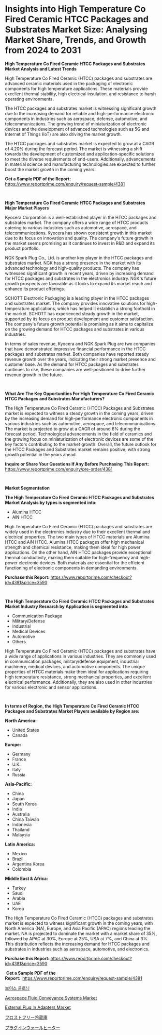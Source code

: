 <p><h1>Insights into High Temperature Co Fired Ceramic HTCC Packages and Substrates Market Size: Analysing Market Share, Trends, and Growth from 2024 to 2031</h1></p><p><strong>High Temperature Co Fired Ceramic HTCC Packages and Substrates Market Analysis and Latest Trends</strong></p>
<p><p>High Temperature Co Fired Ceramic (HTCC) packages and substrates are advanced ceramic materials used in the packaging of electronic components for high temperature applications. These materials provide excellent thermal stability, high electrical insulation, and resistance to harsh operating environments.</p><p>The HTCC packages and substrates market is witnessing significant growth due to the increasing demand for reliable and high-performance electronic components in industries such as aerospace, defense, automotive, and telecommunications. The growing trend of miniaturization of electronic devices and the development of advanced technologies such as 5G and Internet of Things (IoT) are also driving the market growth.</p><p>The HTCC packages and substrates market is expected to grow at a CAGR of 4.20% during the forecast period. The market is witnessing a shift towards the development of customized and application-specific solutions to meet the diverse requirements of end-users. Additionally, advancements in material science and manufacturing technologies are expected to further boost the market growth in the coming years.</p></p>
<p><strong>Get a Sample PDF of the Report:&nbsp;</strong> <a href="https://www.reportprime.com/enquiry/request-sample/4381">https://www.reportprime.com/enquiry/request-sample/4381</a></p>
<p>&nbsp;</p>
<p><strong>High Temperature Co Fired Ceramic HTCC Packages and Substrates Major Market Players</strong></p>
<p><p>Kyocera Corporation is a well-established player in the HTCC packages and substrates market. The company offers a wide range of HTCC products catering to various industries such as automotive, aerospace, and telecommunications. Kyocera has shown consistent growth in this market due to its focus on innovation and quality. The company's future growth in the market seems promising as it continues to invest in R&D and expand its product portfolio.</p><p>NGK Spark Plug Co., Ltd. is another key player in the HTCC packages and substrates market. NGK has a strong presence in the market with its advanced technology and high-quality products. The company has witnessed significant growth in recent years, driven by increasing demand for HTCC packages and substrates in the electronics industry. NGK's future growth prospects are favorable as it looks to expand its market reach and enhance its product offerings.</p><p>SCHOTT Electronic Packaging is a leading player in the HTCC packages and substrates market. The company provides innovative solutions for high-temperature applications, which has helped it establish a strong foothold in the market. SCHOTT has experienced steady growth in the market, supported by its focus on product development and customer satisfaction. The company's future growth potential is promising as it aims to capitalize on the growing demand for HTCC packages and substrates in various industries.</p><p>In terms of sales revenue, Kyocera and NGK Spark Plug are two companies that have demonstrated impressive financial performance in the HTCC packages and substrates market. Both companies have reported steady revenue growth over the years, indicating their strong market presence and customer base. As the demand for HTCC packages and substrates continues to rise, these companies are well-positioned to drive further revenue growth in the future.</p></p>
<p>&nbsp;</p>
<p><strong>What Are The Key Opportunities For High Temperature Co Fired Ceramic HTCC Packages and Substrates Manufacturers?</strong></p>
<p><p>The High Temperature Co Fired Ceramic (HTCC) Packages and Substrates market is expected to witness a steady growth in the coming years, driven by the increasing demand for high-performance electronic components in various industries such as automotive, aerospace, and telecommunications. The market is projected to grow at a CAGR of around 6% during the forecast period. Technological advancements in the field of ceramics and the growing focus on miniaturization of electronic devices are some of the key factors contributing to the market growth. Overall, the future outlook for the HTCC Packages and Substrates market remains positive, with strong growth potential in the years ahead.</p></p>
<p><strong>Inquire or Share Your Questions If Any Before Purchasing This Report:</strong> <a href="https://www.reportprime.com/enquiry/pre-order/4381">https://www.reportprime.com/enquiry/pre-order/4381</a></p>
<p>&nbsp;</p>
<p><strong>Market Segmentation</strong></p>
<p><strong>The High Temperature Co Fired Ceramic HTCC Packages and Substrates Market Analysis by types is segmented into:</strong></p>
<p><ul><li>Alumina HTCC</li><li>AlN HTCC</li></ul></p>
<p><p>High Temperature Co Fired Ceramic (HTCC) packages and substrates are widely used in the electronics industry due to their excellent thermal and electrical properties. The two main types of HTCC materials are Alumina HTCC and AlN HTCC. Alumina HTCC packages offer high mechanical strength and chemical resistance, making them ideal for high power applications. On the other hand, AlN HTCC packages provide exceptional thermal conductivity, making them suitable for high-frequency and high-power electronic devices. Both materials are essential for the efficient functioning of electronic components in demanding environments.</p></p>
<p><strong>Purchase this Report:&nbsp;</strong><a href="https://www.reportprime.com/checkout?id=4381&price=3590">https://www.reportprime.com/checkout?id=4381&price=3590</a></p>
<p>&nbsp;</p>
<p><strong>The High Temperature Co Fired Ceramic HTCC Packages and Substrates Market Industry Research by Application is segmented into:</strong></p>
<p><ul><li>Communication Package</li><li>Military/Defense</li><li>Industrial</li><li>Medical Devices</li><li>Automotive</li><li>Others</li></ul></p>
<p><p>High Temperature Co Fired Ceramic (HTCC) packages and substrates have a wide range of applications in various industries. They are commonly used in communication packages, military/defense equipment, industrial machinery, medical devices, and automotive components. The unique properties of HTCC materials make them ideal for applications requiring high temperature resistance, strong mechanical properties, and excellent electrical performance. Additionally, they are also used in other industries for various electronic and sensor applications.</p></p>
<p>&nbsp;</p>
<p><strong>In terms of Region, the High Temperature Co Fired Ceramic HTCC Packages and Substrates Market Players available by Region are:</strong></p>
<p>
    <p> <strong> North America: </strong>
        <ul>
            <li>United States</li>
            <li>Canada</li>
        </ul>
        </p> 
    <p> <strong> Europe: </strong>
        <ul>
            <li>Germany</li>
            <li>France</li>
            <li>U.K.</li>
            <li>Italy</li>
            <li>Russia</li>
        </ul>
        </p> 
    <p> <strong> Asia-Pacific: </strong>
        <ul>
            <li>China</li>
            <li>Japan</li>
            <li>South Korea</li>
            <li>India</li>
            <li>Australia</li>
            <li>China Taiwan</li>
            <li>Indonesia</li>
            <li>Thailand</li>
            <li>Malaysia</li>
        </ul>
        </p> 
    <p> <strong> Latin America: </strong>
        <ul>
            <li>Mexico</li>
            <li>Brazil</li>
            <li>Argentina Korea</li>
            <li>Colombia</li>
        </ul>
        </p> 
    <p> <strong> Middle East & Africa: </strong>
        <ul>
            <li>Turkey</li>
            <li>Saudi</li>
            <li>Arabia</li>
            <li>UAE</li>
            <li>Korea</li>
        </ul>
    </p>
    </p>
<p><p>The High Temperature Co Fired Ceramic (HTCC) packages and substrates market is expected to witness significant growth in the coming years, with North America (NA), Europe, and Asia Pacific (APAC) regions leading the market. NA is projected to dominate the market with a market share of 35%, followed by APAC at 30%, Europe at 25%, USA at 7%, and China at 3%. This distribution reflects the increasing demand for HTCC packages and substrates in industries such as aerospace, automotive, and electronics.</p></p>
<p><strong>Purchase this Report: </strong><a href="https://www.reportprime.com/checkout?id=4381&price=3590">https://www.reportprime.com/checkout?id=4381&price=3590</a></p>
<p>&nbsp;<strong>Get a Sample PDF of the Report:&nbsp;&nbsp;</strong><a href="https://www.reportprime.com/enquiry/request-sample/4381">https://www.reportprime.com/enquiry/request-sample/4381</a></p>
<p><strong></strong></p>
<p><p><a href="https://github.com/BrettWeberrt8767765/Market-Research-Report-List-1/blob/main/902117214050.md">보이스 클로닝</a></p><p><a href="https://issuu.com/reportprime-2/docs/aerospace-fluid-conveyance-systems-market-size-203">Aerospace Fluid Conveyance Systems Market</a></p><p><a href="https://github.com/brenzgnarento/Market-Research-Report-List-1/blob/main/external-plug-in-adapters-market.md">External Plug In Adapters Market</a></p><p><a href="https://github.com/jkjreqjscoxx7/Market-Research-Report-List-1/blob/main/347288115158.md">フロストフリー冷蔵庫</a></p><p><a href="https://github.com/hilmi-2a/Market-Research-Report-List-1/blob/main/186021815159.md">プラグインウォールヒーター</a></p></p>